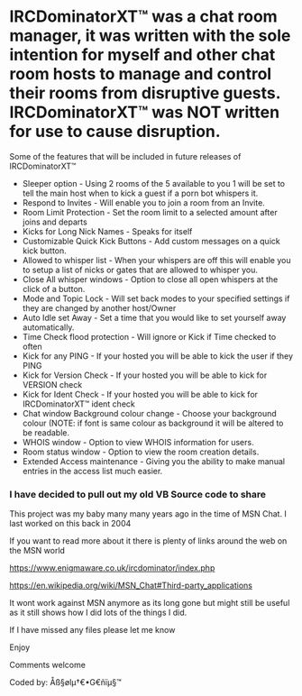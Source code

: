 # IRCDominatorXT™ was a chat room manager, it was written with the sole intention for myself and other chat room hosts to manage and control their rooms from disruptive guests. IRCDominatorXT™ was NOT written for use to cause disruption.

Some of the features that will be included in future releases of IRCDominatorXT™

* Sleeper option - Using 2 rooms of the 5 available to you 1 will be set to tell the main host when to kick a guest if a porn bot whispers it.
* Respond to Invites - Will enable you to join a room from an Invite.
* Room Limit Protection - Set the room limit to a selected amount after joins and departs
* Kicks for Long Nick Names - Speaks for itself
* Customizable Quick Kick Buttons - Add custom messages on a quick kick button.
* Allowed to whisper list - When your whispers are off this will enable you to setup a list of nicks or gates that are allowed to whisper you.
* Close All whisper windows - Option to close all open whispers at the click of a button.
* Mode and Topic Lock - Will set back modes to your specified settings if they are changed by another host/Owner
* Auto Idle set Away - Set a time that you would like to set yourself away automatically.
* Time Check flood protection - Will ignore or Kick if Time checked to often
* Kick for any PING - If your hosted you will be able to kick the user if they PING
* Kick for Version Check - If your hosted you will be able to kick for VERSION check
* Kick for Ident Check - If your hosted you will be able to kick for IRCDominatorXT™ ident check
* Chat window Background colour change - Choose your background colour (NOTE: if font is same colour as background it will be altered to be readable.
* WHOIS window - Option to view WHOIS information for users.
* Room status window - Option to view the room creation details.
* Extended Access maintenance - Giving you the ability to make manual entries in the access list much easier.


 ### I have decided to pull out my old VB Source code to share

This project was my baby many many years ago in the time of MSN Chat.
I last worked on this back in 2004

If you want to read more about it there is plenty of links around the web on the MSN world

https://www.enigmaware.co.uk/ircdominator/index.php

https://en.wikipedia.org/wiki/MSN_Chat#Third-party_applications

It wont work against MSN anymore as its long gone but might still be useful as it still shows how I did lots of the things I did.

If I have missed any files please let me know

Enjoy

Comments welcome

Coded by: Åß§ølµ†€•G€ñïµ§™
